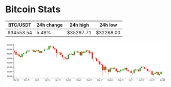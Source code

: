 # Bitcoin Stats

BTC/USDT|24h change|24h high|24h low|
|---|---|---|---|
|$34553.54|5.49%|$35297.71|$32268.00|

<img src="./chart.svg">
